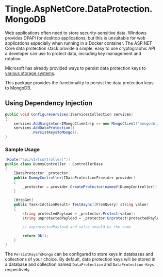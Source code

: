 # Tingle.AspNetCore.DataProtection.MongoDB

Web applications often need to store security-sensitive data. Windows provides DPAPI for desktop applications, but this is unsuitable for web applications especially when running in a Docker container. The ASP.NET Core data protection stack provide a simple, easy to use cryptographic API a developer can use to protect data, including key management and rotation.

Microsoft has already provided ways to persist data protection keys to [various storage systems](https://docs.microsoft.com/en-us/aspnet/core/security/data-protection/configuration/overview?view=aspnetcore-8.0).

This package provides the functionality to persist the data protection keys to MongoDB.

## Using Dependency Injection

```cs
public void ConfigureServices(IServicesCollection services)
{
    services.AddSingleton<IMongoClient>(p => new MongoClient("mongodb://localhost:27017/my-database"));
    services.AddDataProtection()
            .PersistKeysToMongo();
}
```

### Sample Usage

```cs
[Route("api/v1/[controller]")]
public class DummyController : ControllerBase
{
    IDataProtector _protector;
    public DummyController(IDataProtectionProvider provider)
    {
        _protector = provider.CreateProtector(nameof(DummyController));
    }

    [HttpGet]
    public Task<IActionResult> TestAsync([FromQuery] string value)
    {
        string protectedPayload = _protector.Protect(value);
        string unprotectedPayload = _protector.Unprotect(protectedPayload);

        // unprotectedPayload and value should be the same

        return Ok();
    }
}
```

The `PersistKeysToMongo` can be configured to store keys in databases and collections of your choice. By default, data protection keys will be stored in a database and collection named `DataProtection` and `DataProtection-Keys` respectively.
